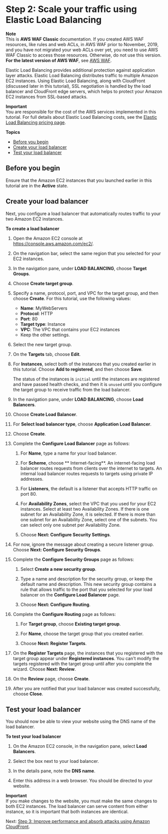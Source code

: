 # Step 2: Scale your traffic using Elastic Load Balancing<a name="classic-tutorials-ddos-cross-service-ELB"></a>

**Note**  
This is **AWS WAF Classic** documentation\. If you created AWS WAF resources, like rules and web ACLs, in AWS WAF prior to November, 2019, and you have not migrated your web ACLs over yet, you need to use AWS WAF Classic to access those resources\. Otherwise, do not use this version\.  
**For the latest version of AWS WAF**, see [AWS WAF](waf-chapter.md)\. 

Elastic Load Balancing provides additional protection against application layer attacks\. Elastic Load Balancing distributes traffic to multiple Amazon EC2 instances\. Using Elastic Load Balancing, along with CloudFront \(discussed later in this tutorial\), SSL negotiation is handled by the load balancer and CloudFront edge servers, which helps to protect your Amazon EC2 instances from SSL\-based attacks\. 

**Important**  
You are responsible for the cost of the AWS services implemented in this tutorial\. For full details about Elastic Load Balancing costs, see the [Elastic Load Balancing pricing page](https://aws.amazon.com/elasticloadbalancing/pricing/)\. 

**Topics**
+ [Before you begin](#classic-tutorials-ddos-cross-service-ELB-before)
+ [Create your load balancer](#classic-tutorials-ddos-cross-service-ELB-create)
+ [Test your load balancer](#classic-tutorials-ddos-cross-service-ELB-test)

## Before you begin<a name="classic-tutorials-ddos-cross-service-ELB-before"></a>

Ensure that the Amazon EC2 instances that you launched earlier in this tutorial are in the **Active** state\. 

## Create your load balancer<a name="classic-tutorials-ddos-cross-service-ELB-create"></a>

Next, you configure a load balancer that automatically routes traffic to your two Amazon EC2 instances\.

**To create a load balancer**

1. Open the Amazon EC2 console at [https://console\.aws\.amazon\.com/ec2/](https://console.aws.amazon.com/ec2/)\.

1. On the navigation bar, select the same region that you selected for your EC2 instances\.

1. In the navigation pane, under **LOAD BALANCING**, choose **Target Groups**\.

1. Choose **Create target group**\.

1. Specify a name, protocol, port, and VPC for the target group, and then choose **Create**\. For this tutorial, use the following values:
   + **Name**: MyWebServers
   + **Protocol**: HTTP
   + **Port**: 80
   + **Target type**: Instance
   + **VPC**: The VPC that contains your EC2 instances
   + Keep the other settings\.

1. Select the new target group\.

1. On the **Targets** tab, choose **Edit**\.

1. For **Instances**, select both of the instances that you created earlier in this tutorial\. Choose **Add to registered**, and then choose **Save**\.

   The status of the instances is `initial` until the instances are registered and have passed health checks, and then it is `unused` until you configure the target group to receive traffic from the load balancer\.

1. In the navigation pane, under **LOAD BALANCING**, choose **Load Balancers**\.

1. Choose **Create Load Balancer**\.

1. For **Select load balancer type**, choose **Application Load Balancer**\.

1. Choose **Create**\.

1. Complete the **Configure Load Balancer** page as follows:

   1. For **Name**, type a name for your load balancer\.

   1. For **Scheme**, choose ** Internet\-facing**\. An internet\-facing load balancer routes requests from clients over the internet to targets\. An internal load balancer routes requests to targets using private IP addresses\.

   1. For **Listeners**, the default is a listener that accepts HTTP traffic on port 80\. 

   1. For **Availability Zones**, select the VPC that you used for your EC2 instances\. Select at least two Availability Zones\. If there is one subnet for an Availability Zone, it is selected\. If there is more than one subnet for an Availability Zone, select one of the subnets\. You can select only one subnet per Availability Zone\.

   1. Choose **Next: Configure Security Settings**\.

1. For now, ignore the message about creating a secure listener group\. Choose **Next: Configure Security Groups**\.

1. Complete the **Configure Security Groups** page as follows:

   1. Select **Create a new security group**\.

   1. Type a name and description for the security group, or keep the default name and description\. This new security group contains a rule that allows traffic to the port that you selected for your load balancer on the **Configure Load Balancer** page\.

   1. Choose **Next: Configure Routing**\.

1. Complete the **Configure Routing** page as follows:

   1. For **Target group**, choose **Existing target group**\.

   1. For **Name**, choose the target group that you created earlier\. 

   1. Choose **Next: Register Targets**\.

1. On the **Register Targets** page, the instances that you registered with the target group appear under **Registered instances**\. You can't modify the targets registered with the target group until after you complete the wizard\. Choose **Next: Review**\.

1. On the **Review** page, choose **Create**\.

1. After you are notified that your load balancer was created successfully, choose **Close**\.

## Test your load balancer<a name="classic-tutorials-ddos-cross-service-ELB-test"></a>

You should now be able to view your website using the DNS name of the load balancer\.

**To test your load balancer**

1. On the Amazon EC2 console, in the navigation pane, select **Load Balancers**\.

1. Select the box next to your load balancer\.

1. In the details pane, note the **DNS name**\.

1. Enter this address in a web browser\. You should be directed to your website\. 

**Important**  
If you make changes to the website, you must make the same changes to both EC2 instances\. The load balancer can serve content from either instance, so it is important that both instances are identical\.

Next: [Step 3: Improve performance and absorb attacks using Amazon CloudFront](classic-tutorials-ddos-cross-service-CF.md)\.